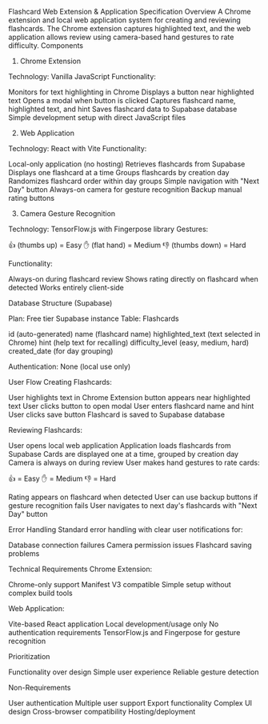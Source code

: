 Flashcard Web Extension & Application Specification
Overview
A Chrome extension and local web application system for creating and reviewing flashcards. The Chrome extension captures highlighted text, and the web application allows review using camera-based hand gestures to rate difficulty.
Components

1. Chrome Extension

Technology: Vanilla JavaScript
Functionality:

Monitors for text highlighting in Chrome
Displays a button near highlighted text
Opens a modal when button is clicked
Captures flashcard name, highlighted text, and hint
Saves flashcard data to Supabase database
Simple development setup with direct JavaScript files

2. Web Application

Technology: React with Vite
Functionality:

Local-only application (no hosting)
Retrieves flashcards from Supabase
Displays one flashcard at a time
Groups flashcards by creation day
Randomizes flashcard order within day groups
Simple navigation with "Next Day" button
Always-on camera for gesture recognition
Backup manual rating buttons

3. Camera Gesture Recognition

Technology: TensorFlow.js with Fingerpose library
Gestures:

👍 (thumbs up) = Easy
✋ (flat hand) = Medium
👎 (thumbs down) = Hard

Functionality:

Always-on during flashcard review
Shows rating directly on flashcard when detected
Works entirely client-side

Database Structure (Supabase)

Plan: Free tier Supabase instance
Table: Flashcards

id (auto-generated)
name (flashcard name)
highlighted_text (text selected in Chrome)
hint (help text for recalling)
difficulty_level (easy, medium, hard)
created_date (for day grouping)

Authentication: None (local use only)

User Flow
Creating Flashcards:

User highlights text in Chrome
Extension button appears near highlighted text
User clicks button to open modal
User enters flashcard name and hint
User clicks save button
Flashcard is saved to Supabase database

Reviewing Flashcards:

User opens local web application
Application loads flashcards from Supabase
Cards are displayed one at a time, grouped by creation day
Camera is always on during review
User makes hand gestures to rate cards:

👍 = Easy
✋ = Medium
👎 = Hard

Rating appears on flashcard when detected
User can use backup buttons if gesture recognition fails
User navigates to next day's flashcards with "Next Day" button

Error Handling
Standard error handling with clear user notifications for:

Database connection failures
Camera permission issues
Flashcard saving problems

Technical Requirements
Chrome Extension:

Chrome-only support
Manifest V3 compatible
Simple setup without complex build tools

Web Application:

Vite-based React application
Local development/usage only
No authentication requirements
TensorFlow.js and Fingerpose for gesture recognition

Prioritization

Functionality over design
Simple user experience
Reliable gesture detection

Non-Requirements

User authentication
Multiple user support
Export functionality
Complex UI design
Cross-browser compatibility
Hosting/deployment
